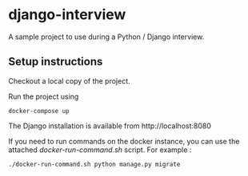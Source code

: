 # django-interview

A sample project to use during a Python / Django interview. 

## Setup instructions

Checkout a local copy of the project. 

Run the project using

    docker-compose up
    
The Django installation is available from http://localhost:8080
    
If you need to run commands on the docker instance, you can use the attached *docker-run-command.sh* script. For example :

    ./docker-run-command.sh python manage.py migrate
    
